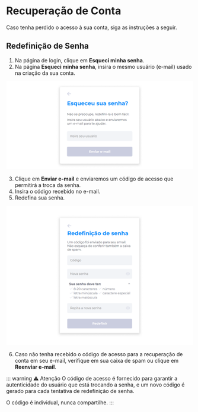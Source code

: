# Recuperação de Conta
Caso tenha perdido o acesso à sua conta, siga as instruções a seguir.

## Redefinição de Senha
1. Na página de login, clique em **Esqueci minha senha**.
2. Na página **Esqueci minha senha**, insira o mesmo usuário (e-mail) usado na criação da sua conta.

![image](../img/account/account_forgotpassword.png)

3. Clique em **Enviar e-mail** e enviaremos um código de acesso que permitirá a troca da senha.
4. Insira o código recebido no e-mail.
5. Redefina sua senha.

![image](../img/account/account_resetpassword.png)

6. Caso não tenha recebido o código de acesso para a recuperação de conta em seu e-mail, verifique em sua caixa de spam ou clique em **Reenviar e-mail**.

::: warning ⚠️ <warningblocktitle>Atenção</warningblocktitle>
<warningblocktext>O código de acesso é fornecido para garantir a autenticidade do usuário que está trocando a senha, e um novo código é gerado para cada tentativa de redefinição de senha. </warningblocktext>

<warningblocktext>O código é individual, nunca compartilhe.</warningblocktext>
:::